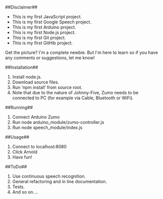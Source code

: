 ##Disclaimer##
- This is my first JavaScript project.
- This is my first Google Speech project.
- This is my first Arduino project.
- This is my first Node.js project.
- This is my first Git project.
- This is my first GitHib project.

Get the picture?  I'm a complete newbie.  But I'm here to learn so if you have any comments or suggestions, let me know!

##Installation##
1. Install node.js.
2. Download source files.
3. Run ‘npm install’ from source root.
4. Note that due to the nature of Johnny-Five, Zumo needs to be connected to PC (for example via Cable, Bluetooth or WiFi).

##Running##
1. Connect Arduino Zumo
2. Run node arduino_module/zumo-controller.js
3. Run node speech_module/index.js

##Usage##
1. Connect to localhost:8080
2. Click Arnold
3. Have fun!

##ToDo##
1. Use continuous speech recognition.
2. General refactoring and in line documentation.
3. Tests.
4. And so on....
